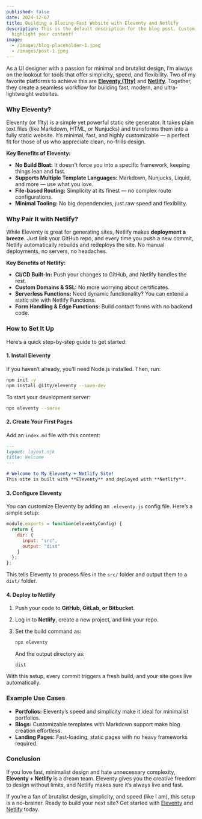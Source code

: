 ```yaml
---
published: false
date: 2024-12-07
title: Building a Blazing-Fast Website with Eleventy and Netlify
description: This is the default description for the blog post. Customize it to
  highlight your content!
image:
  - /images/blog-placeholder-1.jpeg
  - /images/post-1.jpeg
---
```

As a UI designer with a passion for minimal and brutalist design, I’m always on the lookout for tools that offer simplicity, speed, and flexibility. Two of my favorite platforms to achieve this are **[Eleventy (11ty)](https://www.11ty.dev/)** and **[Netlify](https://www.netlify.com/)**. Together, they create a seamless workflow for building fast, modern, and ultra-lightweight websites.

### Why Eleventy?

Eleventy (or 11ty) is a simple yet powerful static site generator. It takes plain text files (like Markdown, HTML, or Nunjucks) and transforms them into a fully static website. It’s minimal, fast, and highly customizable — a perfect fit for those of us who appreciate clean, no-frills design.

**Key Benefits of Eleventy:**

*   **No Build Bloat:** It doesn't force you into a specific framework, keeping things lean and fast.
*   **Supports Multiple Template Languages:** Markdown, Nunjucks, Liquid, and more — use what you love.
*   **File-based Routing:** Simplicity at its finest — no complex route configurations.
*   **Minimal Tooling:** No big dependencies, just raw speed and flexibility.

### Why Pair It with Netlify?

While Eleventy is great for generating sites, Netlify makes **deployment a breeze**. Just link your GitHub repo, and every time you push a new commit, Netlify automatically rebuilds and redeploys the site. No manual deployments, no servers, no headaches.

**Key Benefits of Netlify:**

*   **CI/CD Built-In:** Push your changes to GitHub, and Netlify handles the rest.
*   **Custom Domains & SSL:** No more worrying about certificates.
*   **Serverless Functions:** Need dynamic functionality? You can extend a static site with Netlify Functions.
*   **Form Handling & Edge Functions:** Build contact forms with no backend code.

### How to Set It Up

Here’s a quick step-by-step guide to get started:

#### 1\. Install Eleventy

If you haven’t already, you’ll need Node.js installed. Then, run:

```bash
npm init -y 
npm install @11ty/eleventy --save-dev
```

To start your development server:

```bash
npx eleventy --serve
```

#### 2\. Create Your First Pages

Add an `index.md` file with this content:

```markdown
---
layout: layout.njk
title: Welcome
---

# Welcome to My Eleventy + Netlify Site!  
This site is built with **Eleventy** and deployed with **Netlify**.
```

#### 3\. Configure Eleventy

You can customize Eleventy by adding an `.eleventy.js` config file. Here’s a simple setup:

```js
module.exports = function(eleventyConfig) {
  return {
    dir: {
      input: "src",
      output: "dist"
    }
  };
};
```

This tells Eleventy to process files in the `src/` folder and output them to a `dist/` folder.

#### 4\. Deploy to Netlify

1.  Push your code to **GitHub, GitLab, or Bitbucket**.
    
2.  Log in to **Netlify**, create a new project, and link your repo.
    
3.  Set the build command as:
    
    ```bash
    npx eleventy
    ```
    
    And the output directory as:
    
    ```
    dist
    ```
    

With this setup, every commit triggers a fresh build, and your site goes live automatically.

### Example Use Cases

*   **Portfolios:** Eleventy’s speed and simplicity make it ideal for minimalist portfolios.
*   **Blogs:** Customizable templates with Markdown support make blog creation effortless.
*   **Landing Pages:** Fast-loading, static pages with no heavy frameworks required.

### Conclusion

If you love fast, minimalist design and hate unnecessary complexity, **Eleventy + Netlify** is a dream team. Eleventy gives you the creative freedom to design without limits, and Netlify makes sure it’s always live and fast.

If you’re a fan of brutalist design, simplicity, and speed (like I am), this setup is a no-brainer. Ready to build your next site? Get started with [Eleventy](https://www.11ty.dev/) and [Netlify](https://www.netlify.com/) today.